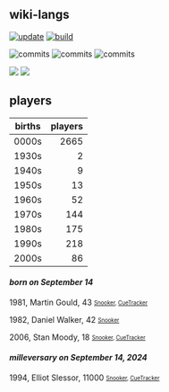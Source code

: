 ## wiki-langs
[![update](https://github.com/dreamerminsk/wiki-langs/actions/workflows/update-tables.yml/badge.svg)](https://github.com/dreamerminsk/wiki-langs/actions/workflows/update-tables.yml)
[![build](https://github.com/dreamerminsk/wiki-langs/actions/workflows/build.yml/badge.svg)](https://github.com/dreamerminsk/wiki-langs/actions/workflows/build.yml)

![commits](https://img.shields.io/github/commit-activity/y/dreamerminsk/wiki-langs)
![commits](https://img.shields.io/github/commit-activity/m/dreamerminsk/wiki-langs)
![commits](https://img.shields.io/github/commit-activity/w/dreamerminsk/wiki-langs)

![](https://img.shields.io/github/languages/code-size/dreamerminsk/wiki-langs)
![](https://img.shields.io/github/repo-size/dreamerminsk/wiki-langs)

## players
| births | players |
| :----: | ------: |
| 0000s | 2665 |
| 1930s | 2 |
| 1940s | 9 |
| 1950s | 13 |
| 1960s | 52 |
| 1970s | 144 |
| 1980s | 175 |
| 1990s | 218 |
| 2000s | 86 |

#### ***born on September 14***
1981, Martin Gould, 43 <sub><sup>[Snooker](http://www.snooker.org/res/index.asp?player=27), [CueTracker](http://cuetracker.net/Players/martin-gould/)</sup></sub>

1982, Daniel Walker, 42 <sub><sup>[Snooker](http://www.snooker.org/res/index.asp?player=2358)</sup></sub>

2006, Stan Moody, 18 <sub><sup>[Snooker](http://www.snooker.org/res/index.asp?player=2758), [CueTracker](http://cuetracker.net/Players/stanley-moody/)</sup></sub>


#### ***milleversary on September 14, 2024***
1994, Elliot Slessor, 11000 <sub><sup>[Snooker](http://www.snooker.org/res/index.asp?player=608), [CueTracker](http://cuetracker.net/Players/elliot-slessor/)</sup></sub>



